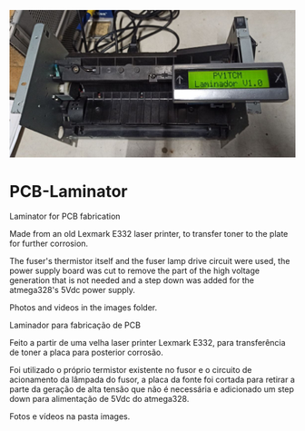 ![Laminator logo](Laminator.png)
# PCB-Laminator

 Laminator for PCB fabrication

 Made from an old Lexmark E332 laser printer, to transfer toner to the plate for further corrosion.

 The fuser's thermistor itself and the fuser lamp drive circuit were used, the power supply board was cut to remove the part of the high voltage generation that is not needed and a step down was added for the atmega328's 5Vdc power supply.

 Photos and videos in the images folder.

 Laminador para fabricação de PCB
 
 Feito a partir de uma velha laser printer Lexmark E332, para transferência de toner a placa para posterior corrosão.
 
 Foi utilizado o próprio termistor existente no fusor e o circuito de acionamento da lâmpada do fusor, a placa da fonte foi cortada para retirar a parte da geração de alta tensão que não é necessária e adicionado um step down para alimentação de 5Vdc do atmega328.
 
 Fotos e vídeos na pasta images.
